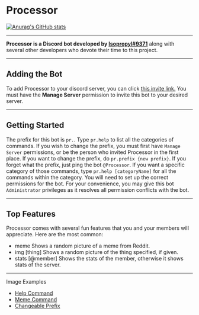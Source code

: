 # Processor

[![Anurag's GitHub stats](https://github-readme-stats.vercel.app/api?username=Glitched519)](https://github.com/Glitched519/Processor)

---

**Processor is a Discord bot developed by [Isopropyl#9371](https://dsc.bio/Isopropyl)** along with several other developers who devote their time to this project.

---

## Adding the Bot

To add Processor to your discord server, you can click [this invite link.](https://discord.com/oauth2/authorize?client_id=689678745782714464&scope=bot&permissions=2134371583) You must have the **Manage Server** permission to invite this bot to your desired server.

---

## Getting Started

<p>The prefix for this bot is <code>pr.</code>. Type <code>pr.help</code> to list all the categories of commands. If you wish to change the prefix, you must first have <code>Manage Server</code> permissions, or be the person who invited Processor in the first place. If you want to change the prefix, do <code>pr.prefix {new prefix}</code>. If you forget what the prefix, just ping the bot <code>@Processor</code>. If you want a specific category of those commands, type <code>pr.help [categoryName]</code> for all the commands within the category. You will need to set up the correct permissions for the bot. For your convenience, you may give this bot <code>Administrator</code> privileges as it resolves all permission conflicts with the bot.</p>

---

## Top Features 
Processor comes with several fun features that you and your members will appreciate. Here are the most common:

- meme Shows a random picture of a meme from Reddit.
- img [thing] Shows a random picture of the thing specified, if given.
- stats [@member] Shows the stats of the member, otherwise it shows stats of the server.

---

Image Examples
<ul>
  <li><a href="https://cdn.discordapp.com/attachments/688229874649137188/845282948646174760/unknown.png">Help Command</li>
  <li><a href="https://cdn.discordapp.com/attachments/688229874649137188/845283547115159582/unknown.png">Meme Command</li>
  <li><a href="https://cdn.discordapp.com/attachments/688229874649137188/845284082971967508/unknown.png">Changeable Prefix</li>
</ul>
